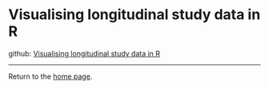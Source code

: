 # Visualising longitudinal study data in R

github:  [Visualising longitudinal study data in R](https://github.com/philliphungerford/ndarc-point-dashboard)


---
Return to the [home page](index.md).